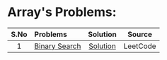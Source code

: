 # Array's Problems:

| S.No | Problems                                                                  |                                                   Solution                                                    |  Source  |
| :--: | :------------------------------------------------------------------------ | :-----------------------------------------------------------------------------------------------------------: | :------: |
|  1   | [Binary Search](https://leetcode.com/problems/binary-search/description/) | [Solution](https://github.com/sifat1234/365DaysOfDSA-2025/blob/main/Arrays/Binary%20Search/Binary-Search.cpp) | LeetCode |

